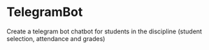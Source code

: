 # TelegramBot
Create a telegram bot chatbot for students in the discipline (student selection, attendance and grades)